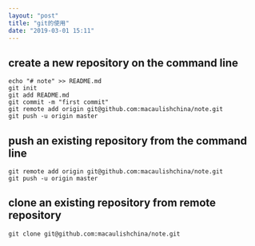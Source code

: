 ```yaml
---
layout: "post"
title: "git的使用"
date: "2019-03-01 15:11"
---
```



## create a new repository on the command line
```
echo "# note" >> README.md
git init
git add README.md
git commit -m "first commit"
git remote add origin git@github.com:macaulishchina/note.git
git push -u origin master
```

## push an existing repository from the command line
```
git remote add origin git@github.com:macaulishchina/note.git
git push -u origin master
```

## clone an existing repository from remote repository
```
git clone git@github.com:macaulishchina/note.git
```

